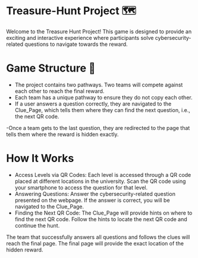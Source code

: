  # Treasure-Hunt Project 🗺️
Welcome to the Treasure Hunt Project! This game is designed to provide an exciting and interactive experience where participants solve cybersecurity-related questions to navigate towards the reward.

# Game Structure 🚀

- The project contains two pathways. Two teams will compete against each other to reach the final reward.
- Each team has a unique pathway to ensure they do not copy each other.
- If a user answers a question correctly, they are navigated to the Clue_Page, which tells them where they can find the next question, i.e., the next QR code.
  
-Once a team gets to the last question, they are redirected to the page that tells them where the reward is hidden exactly.

# How It Works 
- Access Levels via QR Codes: Each level is accessed through a QR code placed at different locations in the university. Scan the QR code using your smartphone to access the question for that level.
- Answering Questions: Answer the cybersecurity-related question presented on the webpage. If the answer is correct, you will be navigated to the Clue_Page.
- Finding the Next QR Code: The Clue_Page will provide hints on where to find the next QR code. Follow the hints to locate the next QR code and continue the hunt.

The team that successfully answers all questions and follows the clues will reach the final page. The final page will provide the exact location of the hidden reward.
